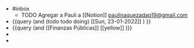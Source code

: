 - #inbox
	- TODO Agregar a  Pauli a [[Notion]]  paulinaquezadap19@gmail.com
- {{query (and (todo todo doing) [[Sun, 23-01-2022]]  ) }}
- {{query (and [[Finanzas Públicas]] [[yellow]] )}}
-
-